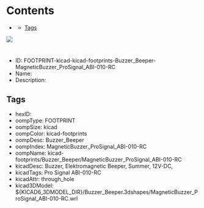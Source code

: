 



Contents
========

* [](#)
	* [Tags](#tags)
  
![][im]
# 

- ID: FOOTPRINT-kicad-kicad-footprints-Buzzer_Beeper-MagneticBuzzer_ProSignal_ABI-010-RC
- Name: 
- Description: 

## Tags

- hexID: 
- oompType: FOOTPRINT
- oompSize: kicad
- oompColor: kicad-footprints
- oompDesc: Buzzer_Beeper
- oompIndex: MagneticBuzzer_ProSignal_ABI-010-RC
- oompName: kicad-footprints/Buzzer_Beeper/MagneticBuzzer_ProSignal_ABI-010-RC
- kicadDesc: Buzzer, Elektromagnetic Beeper, Summer, 12V-DC,
- kicadTags: Pro Signal ABI-010-RC
- kicadAttr: through_hole
- kicad3DModel: ${KICAD6_3DMODEL_DIR}/Buzzer_Beeper.3dshapes/MagneticBuzzer_ProSignal_ABI-010-RC.wrl



[im]: image.png

